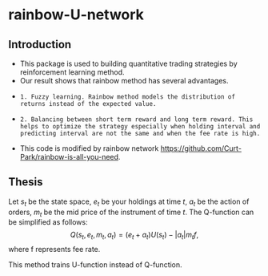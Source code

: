 # rainbow-U-network
## Introduction
- This package is used to building quantitative trading strategies by reinforcement learning method. 
- Our result shows that rainbow method has several advantages.
-     1. Fuzzy learning. Rainbow method models the distribution of returns instead of the expected value.
-     2. Balancing between short term reward and long term reward. This helps to optimize the strategy especially when holding interval and predicting interval are not the same and when the fee rate is high.
- This code is modified by rainbow network https://github.com/Curt-Park/rainbow-is-all-you-need.

## Thesis
Let $s_t$ be the state space, $e_t$ be your holdings at time $t$, $a_t$ be the action of orders, $m_t$ be the mid price of the instrument of time $t$.
The Q-function can be simplified as follows:
$$
Q(s_t,e_t,m_t,a_t) = (e_t+a_t) U(s_t) - |a_t|m_tf,
$$
where f represents fee rate.

This method trains U-function instead of Q-function.
